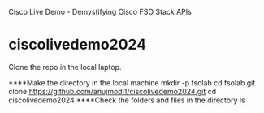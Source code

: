 Cisco Live Demo - Demystifying Cisco FSO Stack APIs

# ciscolivedemo2024

Clone the repo in the local laptop.

****Make the directory in the local machine
mkdir -p fsolab<yourname>
cd fsolab<yourname>
git clone https://github.com/anujmodi1/ciscolivedemo2024.git
cd ciscolivedemo2024
****Check the folders and files in the directory
ls

